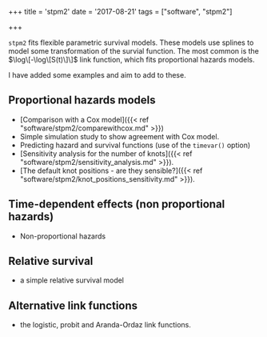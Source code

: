 +++
title = 'stpm2'
date = '2017-08-21'
tags = ["software", "stpm2"]

  
+++

`stpm2` fits flexible parametric survival models. These models use splines to model some transformation of the survial function. The most common is the  $\log\[-\log\[S(t)\]\]$ link function, which fits proportional hazards models.

I have added some examples and aim to add to these.

## Proportional hazards models
- [Comparison with a Cox model]({{< ref "software/stpm2/comparewithcox.md" >}})
- Simple simulation study to show agreement with Cox model.
- Predicting hazard and survival functions (use of the `timevar()` option)
- [Sensitivity analysis for the number of knots]({{< ref "software/stpm2/sensitivity_analysis.md" >}}).
- [The default knot positions - are they sensible?]({{< ref "software/stpm2/knot_positions_sensitivity.md" >}}).

## Time-dependent effects (non proportional hazards)
- Non-proportional hazards
 
## Relative survival
- a simple relative survival model

## Alternative link functions
- the logistic, probit and Aranda-Ordaz link functions.



